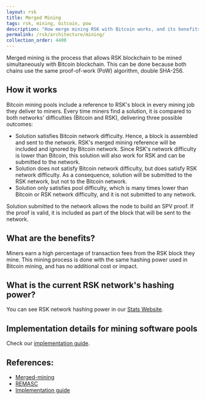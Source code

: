 ```yaml
---
layout: rsk
title: Merged Mining
tags: rsk, mining, bitcoin, pow
description: "How merge mining RSK with Bitcoin works, and its benefits"
permalink: /rsk/architecture/mining/
collection_order: 4400
---
```


Merged mining is the process that allows RSK blockchain to be mined simultaneously with Bitcoin blockchain. This can be done because both chains use the same proof-of-work (PoW) algorithm, double SHA-256.

## How it works

Bitcoin mining pools include a reference to RSK's block in every mining job they deliver to miners.
Every time miners find a solution, it is compared to both networks' difficulties (Bitcoin and RSK), delivering three possible outcomes:

- Solution satisfies Bitcoin network difficulty. Hence, a block is assembled and sent to the network. RSK's merged mining reference will be included and ignored by Bitcoin network. Since RSK's network difficulty is lower than Bitcoin, this solution will also work for RSK and can be submitted to the network.
- Solution does not satisfy Bitcoin network difficulty, but does satisfy RSK network difficulty. As a consequence, solution will be submitted to the RSK network, but not to the Bitcoin network.
- Solution only satisfies pool difficulty, which is many times lower than Bitcoin or RSK network difficulty, and it is not submitted to any network.

Solution submitted to the network allows the node to build an SPV proof. If the proof is valid, it is included as part of the block that will be sent to the network.

## What are the benefits?

Miners earn a high percentage of transaction fees from the RSK block they mine. This mining process is done with the same hashing power used in Bitcoin mining, and has no additional cost or impact.

## What is the current RSK network's hashing power?

You can see RSK network hashing power in our [Stats Website](https://stats.rsk.co).

## Implementation details for mining software pools

Check our [implementation guide](/rsk/architecture/mining/implementation-guide).

## References:

- [Merged-mining](/rsk/architecture/mining/reference)
- [REMASC](/rsk/architecture/mining/remasc)
- [Implementation guide](/rsk/architecture/mining/implementation-guide)
